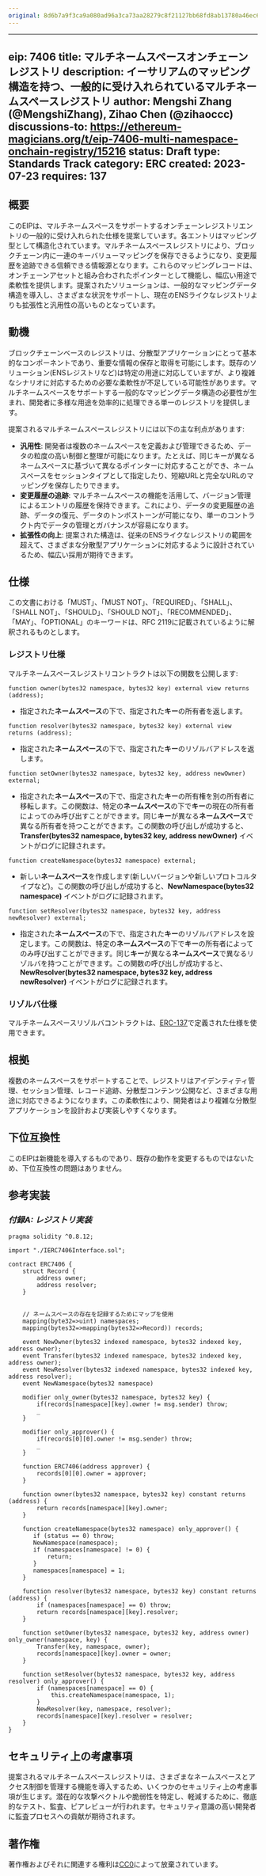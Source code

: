 ```yaml
---
original: 8d6b7a9f3ca9a080ad96a3ca73aa28279c8f21127bb68fd8ab13780a46ec6e43
---
```


---
eip: 7406
title: マルチネームスペースオンチェーンレジストリ
description: イーサリアムのマッピング構造を持つ、一般的に受け入れられているマルチネームスペースレジストリ
author: Mengshi Zhang (@MengshiZhang), Zihao Chen (@zihaoccc)
discussions-to: https://ethereum-magicians.org/t/eip-7406-multi-namespace-onchain-registry/15216
status: Draft
type: Standards Track
category: ERC
created: 2023-07-23
requires: 137
---

## 概要

このEIPは、マルチネームスペースをサポートするオンチェーンレジストリエントリの一般的に受け入れられた仕様を提案しています。各エントリはマッピング型として構造化されています。マルチネームスペースレジストリにより、ブロックチェーン内に一連のキーバリューマッピングを保存できるようになり、変更履歴を追跡できる信頼できる情報源となります。これらのマッピングレコードは、オンチェーンアセットと組み合わされたポインターとして機能し、幅広い用途で柔軟性を提供します。提案されたソリューションは、一般的なマッピングデータ構造を導入し、さまざまな状況をサポートし、現在のENSライクなレジストリよりも拡張性と汎用性の高いものとなっています。

## 動機

ブロックチェーンベースのレジストリは、分散型アプリケーションにとって基本的なコンポーネントであり、重要な情報の保存と取得を可能にします。既存のソリューション(ENSレジストリなど)は特定の用途に対応していますが、より複雑なシナリオに対応するための必要な柔軟性が不足している可能性があります。マルチネームスペースをサポートする一般的なマッピングデータ構造の必要性が生まれ、開発者に多様な用途を効率的に処理できる単一のレジストリを提供します。

提案されるマルチネームスペースレジストリには以下の主な利点があります:

- **汎用性**: 開発者は複数のネームスペースを定義および管理できるため、データの粒度の高い制御と整理が可能になります。たとえば、同じキーが異なるネームスペースに基づいて異なるポインターに対応することができ、ネームスペースをセッションタイプとして指定したり、短縮URLと完全なURLのマッピングを保存したりできます。
- **変更履歴の追跡**: マルチネームスペースの機能を活用して、バージョン管理によるエントリの履歴を保持できます。これにより、データの変更履歴の追跡、データの復元、データのトンボストーンが可能になり、単一のコントラクト内でデータの管理とガバナンスが容易になります。
- **拡張性の向上**: 提案された構造は、従来のENSライクなレジストリの範囲を超えて、さまざまな分散型アプリケーションに対応するように設計されているため、幅広い採用が期待できます。

## 仕様

この文書における「MUST」、「MUST NOT」、「REQUIRED」、「SHALL」、「SHALL NOT」、「SHOULD」、「SHOULD NOT」、「RECOMMENDED」、「MAY」、「OPTIONAL」のキーワードは、RFC 2119に記載されているように解釈されるものとします。

### **レジストリ仕様**

マルチネームスペースレジストリコントラクトは以下の関数を公開します:

```solidity
function owner(bytes32 namespace, bytes32 key) external view returns (address);
```

- 指定された**ネームスペース**の下で、指定された**キー**の所有者を返します。

```solidity
function resolver(bytes32 namespace, bytes32 key) external view returns (address);
```

- 指定された**ネームスペース**の下で、指定された**キー**のリゾルバアドレスを返します。

```solidity
function setOwner(bytes32 namespace, bytes32 key, address newOwner) external;
```

- 指定された**ネームスペース**の下で、指定された**キー**の所有権を別の所有者に移転します。この関数は、特定の**ネームスペース**の下で**キー**の現在の所有者によってのみ呼び出すことができます。同じ**キー**が異なる**ネームスペース**で異なる所有者を持つことができます。この関数の呼び出しが成功すると、**Transfer(bytes32 namespace, bytes32 key, address newOwner)** イベントがログに記録されます。

```solidity
function createNamespace(bytes32 namespace) external;
```

- 新しい**ネームスペース**を作成します(新しいバージョンや新しいプロトコルタイプなど)。この関数の呼び出しが成功すると、**NewNamespace(bytes32 namespace)** イベントがログに記録されます。

```solidity
function setResolver(bytes32 namespace, bytes32 key, address newResolver) external;
```

- 指定された**ネームスペース**の下で、指定された**キー**のリゾルバアドレスを設定します。この関数は、特定の**ネームスペース**の下で**キー**の所有者によってのみ呼び出すことができます。同じ**キー**が異なる**ネームスペース**で異なるリゾルバを持つことができます。この関数の呼び出しが成功すると、**NewResolver(bytes32 namespace, bytes32 key, address newResolver)** イベントがログに記録されます。

### **リゾルバ仕様**

マルチネームスペースリゾルバコントラクトは、[ERC-137](./eip-137.md)で定義された仕様を使用できます。

## 根拠

複数のネームスペースをサポートすることで、レジストリはアイデンティティ管理、セッション管理、レコード追跡、分散型コンテンツ公開など、さまざまな用途に対応できるようになります。この柔軟性により、開発者はより複雑な分散型アプリケーションを設計および実装しやすくなります。

## 下位互換性

このEIPは新機能を導入するものであり、既存の動作を変更するものではないため、下位互換性の問題はありません。

## 参考実装

### *付録A: レジストリ実装*

```solidity
pragma solidity ^0.8.12;

import "./IERC7406Interface.sol";

contract ERC7406 {
    struct Record {
        address owner;
        address resolver;
    }


    // ネームスペースの存在を記録するためにマップを使用
    mapping(byte32=>uint) namespaces;
    mapping(bytes32=>mapping(bytes32=>Record)) records;

    event NewOwner(bytes32 indexed namespace, bytes32 indexed key, address owner);
    event Transfer(bytes32 indexed namespace, bytes32 indexed key, address owner);
    event NewResolver(bytes32 indexed namespace, bytes32 indexed key, address resolver);
    event NewNamespace(bytes32 namespace)

    modifier only_owner(bytes32 namespace, bytes32 key) {
        if(records[namespace][key].owner != msg.sender) throw;
        _
    }

    modifier only_approver() {
        if(records[0][0].owner != msg.sender) throw;
        _
    }

    function ERC7406(address approver) {
        records[0][0].owner = approver;
    }

    function owner(bytes32 namespace, bytes32 key) constant returns (address) {
        return records[namespace][key].owner;
    }
  
    function createNamespace(bytes32 namespace) only_approver() {
       if (status == 0) throw;
       NewNamespace(namespace);
       if (namespaces[namespace] != 0) {
           return;
       }
       namespaces[namespace] = 1;
    }

    function resolver(bytes32 namespace, bytes32 key) constant returns (address) {
        if (namespaces[namespace] == 0) throw;
        return records[namespace][key].resolver;
    }

    function setOwner(bytes32 namespace, bytes32 key, address owner) only_owner(namespace, key) {
        Transfer(key, namespace, owner);
        records[namespace][key].owner = owner;
    }

    function setResolver(bytes32 namespace, bytes32 key, address resolver) only_approver() {
        if (namespaces[namespace] == 0) {
            this.createNamespace(namespace, 1);
        }
        NewResolver(key, namespace, resolver);
        records[namespace][key].resolver = resolver;
    }
}
```

## セキュリティ上の考慮事項

提案されるマルチネームスペースレジストリは、さまざまなネームスペースとアクセス制御を管理する機能を導入するため、いくつかのセキュリティ上の考慮事項が生じます。潜在的な攻撃ベクトルや脆弱性を特定し、軽減するために、徹底的なテスト、監査、ピアレビューが行われます。セキュリティ意識の高い開発者に監査プロセスへの貢献が期待されます。

## 著作権

著作権およびそれに関連する権利は[CC0](../LICENSE.md)によって放棄されています。